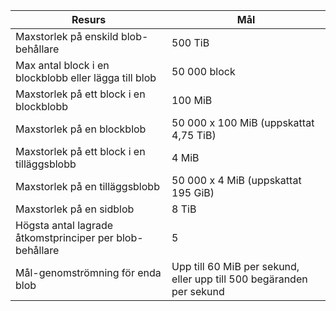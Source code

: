 | Resurs | Mål |
|----------|---------------|
| Maxstorlek på enskild blob-behållare | 500 TiB |
| Max antal block i en blockblobb eller lägga till blob | 50 000 block |
| Maxstorlek på ett block i en blockblobb | 100 MiB |
| Maxstorlek på en blockblob | 50 000 x 100 MiB (uppskattat 4,75 TiB) |
| Maxstorlek på ett block i en tilläggsblobb | 4 MiB |
| Maxstorlek på en tilläggsblobb | 50 000 x 4 MiB (uppskattat 195 GiB) |
| Maxstorlek på en sidblob | 8 TiB |
| Högsta antal lagrade åtkomstprinciper per blob-behållare | 5 |
| Mål-genomströmning för enda blob | Upp till 60 MiB per sekund, eller upp till 500 begäranden per sekund |
